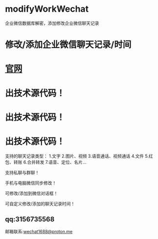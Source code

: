 # modifyWorkWechat
企业微信数据库解密，添加修改企业微信聊天记录

# 修改/添加企业微信聊天记录/时间
# [官网](https://xiugaiweixin.com)
# 出技术源代码！
# 出技术源代码！
# 出技术源代码！
支持的聊天记录类型：
1.文字
2.图片、视频
3.语音通话、视频通话
4.文件
5.红包、转账
6.合并转发
7.语音、定位、名片...

支持私聊与群聊！

手机与电脑微信同步修改！

可修改/添加到微信对话框！

可自定义修改/添加的聊天记录时间！

## qq:3156735568
邮箱联系:wechat1688@proton.me
